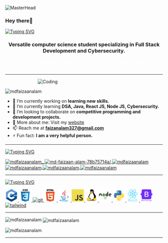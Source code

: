 
![MasterHead](https://user-images.githubusercontent.com/90236635/232446433-d5540fa2-fe28-4bb8-b929-cdb51fe61336.gif) 
<h3 align="left"> Hey there👋</h3>

[![Typing SVG](https://readme-typing-svg.herokuapp.com?color=%23ffffff&lines=I'm+Md+Faizaan+Alam&size=30)](https://git.io/typing-svg) 
<h3 align="center">Versatile computer science student specializing in Full Stack Development and Cybersecurity.</h3>
<p align="center" style="color: #ffffff;"><em>Currently pursuing Bachelor of Technology in Computer Science Engineering</em></p> <!-- Added line -->

---

<img align="right" alt="Coding" width="400" src="https://www.icegif.com/wp-content/uploads/2023/06/icegif-92.gif">
<br>

<p align="left">
  <img src="https://komarev.com/ghpvc/?username=mdfaizaanalam&label=Profile%20views&color=0e75b6&style=flat" alt="mdfaizaanalam" />
</p>

- 🔭 I’m currently working on **learning new skills.**
- 🌱 I’m currently learning **DSA, Java, React JS, Node JS, Cybersecurity.**
- 👯 I’m looking to collaborate on **competitive programming and development projects.**
- 🙋‍ More about me: Visit my [website](https://mdfaizaanalam.github.io/)
- 📫 Reach me at **faizanalam327@gmail.com**
- ⚡ Fun fact: **I am a very helpful person.**
  
---

[![Typing SVG](https://readme-typing-svg.herokuapp.com?color=%23ffffff&lines=Let's+Connect+With+Me:&size=25)](https://git.io/typing-svg)
<p align="left">
  <a href="https://twitter.com/mdfaizaanalam_" target="_blank">
    <img align="center" src="https://raw.githubusercontent.com/rahuldkjain/github-profile-readme-generator/master/src/images/icons/Social/twitter.svg" alt="mdfaizaanalam_" height="30" width="40" />
  </a>
  <a href="https://linkedin.com/in/md-faizaan-alam-78b75714a/" target="_blank">
    <img align="center" src="https://raw.githubusercontent.com/rahuldkjain/github-profile-readme-generator/master/src/images/icons/Social/linked-in-alt.svg" alt="md-faizaan-alam-78b75714a/" height="30" width="40" />
  </a>
  <a href="https://instagram.com/mdfaizaanalam" target="_blank">
    <img align="center" src="https://raw.githubusercontent.com/rahuldkjain/github-profile-readme-generator/master/src/images/icons/Social/instagram.svg" alt="mdfaizaanalam" height="30" width="40" />
  </a>
  <a href="https://www.hackerrank.com/mdfaizaanalam" target="_blank">
    <img align="center" src="https://raw.githubusercontent.com/rahuldkjain/github-profile-readme-generator/master/src/images/icons/Social/hackerrank.svg" alt="mdfaizaanalam" height="30" width="40" />
  </a>
  <a href="https://www.leetcode.com/mdfaizaanalam" target="_blank">
    <img align="center" src="https://raw.githubusercontent.com/rahuldkjain/github-profile-readme-generator/master/src/images/icons/Social/leet-code.svg" alt="mdfaizaanalam" height="30" width="40" />
  </a>
  <a href="https://auth.geeksforgeeks.org/user/mdfaizaanalam" target="_blank">
    <img align="center" src="https://raw.githubusercontent.com/rahuldkjain/github-profile-readme-generator/master/src/images/icons/Social/geeks-for-geeks.svg" alt="mdfaizaanalam" height="30" width="40" />
  </a>
</p>

---
[![Typing SVG](https://readme-typing-svg.herokuapp.com?color=%23ffffff&lines=Languages+and+Tools:&size=25)](https://git.io/typing-svg)
<p align="left">
  <a href="https://www.w3schools.com/cpp/" target="_blank" rel="noreferrer">
    <img src="https://raw.githubusercontent.com/devicons/devicon/master/icons/cplusplus/cplusplus-original.svg" alt="cplusplus" width="40" height="40"/>
  </a>
  <a href="https://www.w3schools.com/css/" target="_blank" rel="noreferrer">
    <img src="https://raw.githubusercontent.com/devicons/devicon/master/icons/css3/css3-original-wordmark.svg" alt="css3" width="40" height="40"/>
  </a>
  <a href="https://git-scm.com/" target="_blank" rel="noreferrer">
    <img src="https://www.vectorlogo.zone/logos/git-scm/git-scm-icon.svg" alt="git" width="40" height="40"/>
  </a>
  <a href="https://www.w3.org/html/" target="_blank" rel="noreferrer">
    <img src="https://raw.githubusercontent.com/devicons/devicon/master/icons/html5/html5-original-wordmark.svg" alt="html5" width="40" height="40"/>
  </a>
  <a href="https://www.java.com" target="_blank" rel="noreferrer">
    <img src="https://raw.githubusercontent.com/devicons/devicon/master/icons/java/java-original.svg" alt="java" width="40" height="40"/>
  </a>
  <a href="https://developer.mozilla.org/en-US/docs/Web/JavaScript" target="_blank" rel="noreferrer">
    <img src="https://raw.githubusercontent.com/devicons/devicon/master/icons/javascript/javascript-original.svg" alt="javascript" width="40" height="40"/>
  </a>
  <a href="https://www.linux.org/" target="_blank" rel="noreferrer">
    <img src="https://raw.githubusercontent.com/devicons/devicon/master/icons/linux/linux-original.svg" alt="linux" width="40" height="40"/>
  </a>
  <a href="https://nodejs.org" target="_blank" rel="noreferrer">
    <img src="https://raw.githubusercontent.com/devicons/devicon/master/icons/nodejs/nodejs-original-wordmark.svg" alt="nodejs" width="40" height="40"/>
  </a>
  <a href="https://www.python.org" target="_blank" rel="noreferrer">
    <img src="https://raw.githubusercontent.com/devicons/devicon/master/icons/python/python-original.svg" alt="python" width="40" height="40"/>
  </a>
  <a href="https://reactjs.org/" target="_blank" rel="noreferrer">
    <img src="https://raw.githubusercontent.com/devicons/devicon/master/icons/react/react-original-wordmark.svg" alt="react" width="40" height="40"/>
  </a>
  <a href="https://getbootstrap.com" target="_blank" rel="noreferrer"> 
    <img src="https://raw.githubusercontent.com/devicons/devicon/master/icons/bootstrap/bootstrap-plain-wordmark.svg" alt="bootstrap" width="40" height="40"/> 
  </a>
<a href="https://tailwindcss.com/" target="_blank" rel="noreferrer"> 
  <img src="https://www.vectorlogo.zone/logos/tailwindcss/tailwindcss-icon.svg" alt="tailwind" width="40" height="40"/>
</a>
</p>

---

<p><img align="left" src="https://github-readme-stats.vercel.app/api/top-langs?username=mdfaizaanalam&show_icons=true&theme=highcontrast&locale=en&layout=compact" alt="mdfaizaanalam" /></p>

<p>&nbsp;<img align="center" src="https://github-readme-stats.vercel.app/api?username=mdfaizaanalam&show_icons=true&theme=highcontrast&locale=en" alt="mdfaizaanalam" /></p>

<p><img align="center" src="https://github-readme-streak-stats.herokuapp.com/?user=mdfaizaanalam&theme=highcontrast" alt="mdfaizaanalam" /></p>

---
